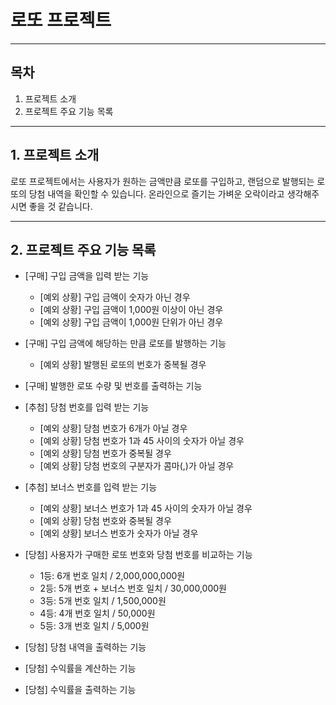 # 로또 프로젝트

---

## 목차
1. 프로젝트 소개
2. 프로젝트 주요 기능 목록

---

## 1. 프로젝트 소개
로또 프로젝트에서는 사용자가 원하는 금액만큼 로또를 구입하고, 랜덤으로 발행되는 로또의 당첨 내역을 확인할 수 있습니다.
온라인으로 즐기는 가벼운 오락이라고 생각해주시면 좋을 것 같습니다.

---

## 2. 프로젝트 주요 기능 목록
- [구매] 구입 금액을 입력 받는 기능
  * [예외 상황] 구입 금액이 숫자가 아닌 경우
  * [예외 상황] 구입 금액이 1,000원 이상이 아닌 경우
  * [예외 상황] 구입 금액이 1,000원 단위가 아닌 경우


- [구매] 구입 금액에 해당하는 만큼 로또를 발행하는 기능
  * [예외 상황] 발행된 로또의 번호가 중복될 경우

- [구매] 발행한 로또 수량 및 번호를 출력하는 기능


- [추첨] 당첨 번호를 입력 받는 기능
  * [예외 상황] 당첨 번호가 6개가 아닐 경우
  * [예외 상황] 당첨 번호가 1과 45 사이의 숫자가 아닐 경우
  * [예외 상황] 당첨 번호가 중복될 경우
  * [예외 상황] 당첨 번호의 구분자가 콤마(,)가 아닐 경우


- [추첨] 보너스 번호를 입력 받는 기능
  * [예외 상황] 보너스 번호가 1과 45 사이의 숫자가 아닐 경우
  * [예외 상황] 당첨 번호와 중복될 경우
  * [예외 상황] 보너스 번호가 숫자가 아닐 경우


- [당첨] 사용자가 구매한 로또 번호와 당첨 번호를 비교하는 기능
  * 1등: 6개 번호 일치 / 2,000,000,000원 
  * 2등: 5개 번호 + 보너스 번호 일치 / 30,000,000원 
  * 3등: 5개 번호 일치 / 1,500,000원 
  * 4등: 4개 번호 일치 / 50,000원 
  * 5등: 3개 번호 일치 / 5,000원


- [당첨] 당첨 내역을 출력하는 기능


- [당첨] 수익률을 계산하는 기능


- [당첨] 수익률을 출력하는 기능
